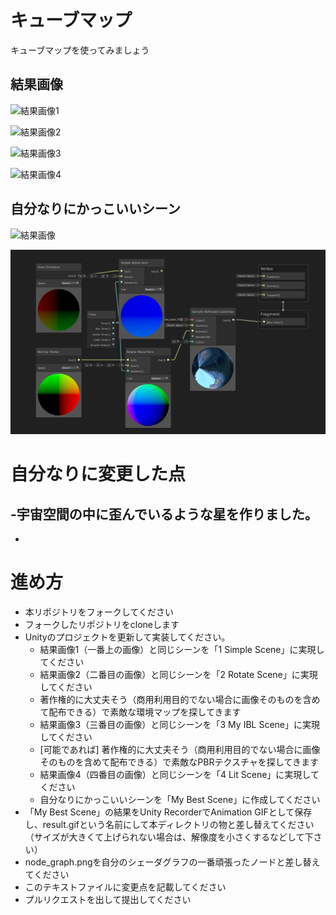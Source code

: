 # キューブマップ
キューブマップを使ってみましょう

## 結果画像
![結果画像1](result1.jpg)

![結果画像2](result2.gif)

![結果画像3](result3.gif)

![結果画像4](result4.gif)

## 自分なりにかっこいいシーン
![結果画像](result.gif(2).gif)

![シェーダグラフ](node_graph.png)

# 自分なりに変更した点
-宇宙空間の中に歪んでいるような星を作りました。
-
-


# 進め方

- 本リポジトリをフォークしてください
- フォークしたリポジトリをcloneします
- Unityのプロジェクトを更新して実装してください。
  - 結果画像1（一番上の画像）と同じシーンを「1 Simple Scene」に実現してください
  - 結果画像2（二番目の画像）と同じシーンを「2 Rotate Scene」に実現してください
  - 著作権的に大丈夫そう（商用利用目的でない場合に画像そのものを含めて配布できる）で素敵な環境マップを探してきます
  - 結果画像3（三番目の画像）と同じシーンを「3 My IBL Scene」に実現してください
  - [可能であれば] 著作権的に大丈夫そう（商用利用目的でない場合に画像そのものを含めて配布できる）で素敵なPBRテクスチャを探してきます
  - 結果画像4（四番目の画像）と同じシーンを「4 Lit Scene」に実現してください
  - 自分なりにかっこいいシーンを「My Best Scene」に作成してください
- 「My Best Scene」の結果をUnity RecorderでAnimation GIFとして保存し、result.gifという名前にして本ディレクトリの物と差し替えてください（サイズが大きくて上げられない場合は、解像度を小さくするなどして下さい）
- node_graph.pngを自分のシェーダグラフの一番頑張ったノードと差し替えてください
- このテキストファイルに変更点を記載してください
- プルリクエストを出して提出してください
